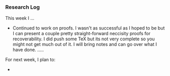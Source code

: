 ### Research Log

This week I ...
 - Continued to work on proofs. I wasn't as successful as I hoped to be but I can present a couple pretty straight-forward neccisity proofs for recoverability. I did push some TeX but its not very complete so you might not get much out of it. I will bring notes and can go over what I have done.
.....

For next week, I plan to:

- 